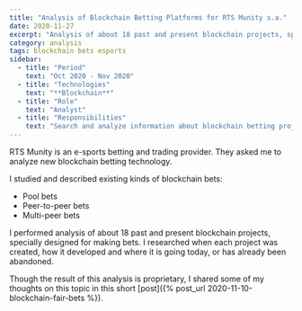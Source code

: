 ```yaml
---
title: "Analysis of Blockchain Betting Platforms for RTS Munity s.a."
date: 2020-11-27
excerpt: "Analysis of about 18 past and present blockchain projects, specially designed for making bets"
category: analysis
tags: blockchain bets esports
sidebar:
  - title: "Period"
    text: "Oct 2020 - Nov 2020"
  - title: "Technologies"
    text: "**Blockchain**"
  - title: "Role"
    text: "Analyst"
  - title: "Responsibilities"
    text: "Search and analyze information about blockchain betting projects"
---
```


RTS Munity is an e-sports betting and trading provider.
They asked me to analyze new blockchain betting technology.

I studied and described existing kinds of blockchain bets:

- Pool bets 
- Peer-to-peer bets 
- Multi-peer bets

I performed analysis of about 18 past and present blockchain projects,
specially designed for making bets.
I researched when each project was created, how it developed and where it is going today,
or has already been abandoned.

Though the result of this analysis is proprietary,
I shared some of my thoughts on this topic in this short
[post]({% post_url 2020-11-10-blockchain-fair-bets %}).
